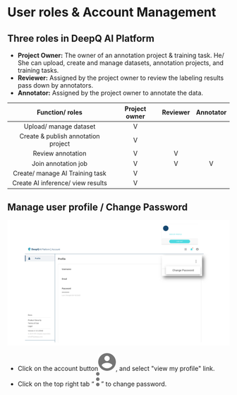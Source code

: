 # User roles & Account Management

## Three roles in DeepQ AI Platform

* **Project Owner:** The owner of an annotation project & training task. He/ She can upload, create and manage datasets, annotation projects, and training tasks.
* **Reviewer:** Assigned by the project owner to review the labeling results pass down by annotators.
* **Annotator:** Assigned by the project owner to annotate the data.

|           Function/ roles           | Project owner | Reviewer | Annotator |
| :---------------------------------: | :-----------: | :------: | :-------: |
|        Upload/ manage dataset       |       V       |          |           |
| Create & publish annotation project |       V       |          |           |
|          Review annotation          |       V       |     V    |           |
|         Join annotation job         |       V       |     V    |     V     |
|   Create/ manage AI Training task   |       V       |          |           |
|  Create AI inference/ view results  |       V       |          |           |

## **Manage user profile / Change Password**

![](<../.gitbook/assets/account management .png>)

* Click on the account button![](../.gitbook/assets/Filled.svg), and select "view my profile" link.
* Click on the top right tab “ ![](<../.gitbook/assets/Filled Copy.svg>) ” to change password.
